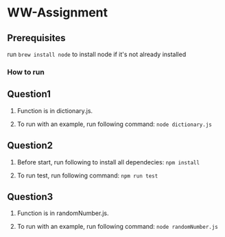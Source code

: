 # WW-Assignment

## Prerequisites

run ```brew install node``` to install node if it's not already installed

### How to run

## Question1

1. Function is in dictionary.js.

2. To run with an example, run following command:
  ```node dictionary.js```

## Question2
1. Before start, run following to install all dependecies:
  ```npm install```

2. To run test, run following command:
  ```npm run test```

## Question3
1. Function is in randomNumber.js.

2. To run with an example, run following command:
  ```node randomNumber.js```
